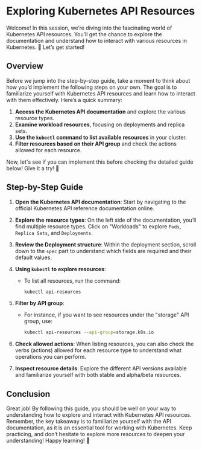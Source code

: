 # Exploring Kubernetes API Resources

Welcome! In this session, we’re diving into the fascinating world of Kubernetes API resources. You’ll get the chance to explore the documentation and understand how to interact with various resources in Kubernetes. 🌟 Let’s get started!

## Overview

Before we jump into the step-by-step guide, take a moment to think about how you’d implement the following steps on your own. The goal is to familiarize yourself with Kubernetes API resources and learn how to interact with them effectively. Here’s a quick summary:

1. **Access the Kubernetes API documentation** and explore the various resource types.
2. **Examine workload resources**, focusing on deployments and replica sets.
3. **Use the `kubectl` command to list available resources** in your cluster.
4. **Filter resources based on their API group** and check the actions allowed for each resource.

Now, let's see if you can implement this before checking the detailed guide below! Give it a try! 🙌

## Step-by-Step Guide

1. **Open the Kubernetes API documentation**: Start by navigating to the official Kubernetes API reference documentation online.

2. **Explore the resource types**: On the left side of the documentation, you’ll find multiple resource types. Click on "Workloads" to explore `Pods`, `Replica Sets`, and `Deployments`.

3. **Review the Deployment structure**: Within the deployment section, scroll down to the `spec` part to understand which fields are required and their default values.

4. **Using `kubectl` to explore resources**:

   - To list all resources, run the command:
     ```bash
     kubectl api-resources
     ```

5. **Filter by API group**:

   - For instance, if you want to see resources under the "storage" API group, use:
     ```bash
     kubectl api-resources --api-group=storage.k8s.io
     ```

6. **Check allowed actions**: When listing resources, you can also check the verbs (actions) allowed for each resource type to understand what operations you can perform.

7. **Inspect resource details**: Explore the different API versions available and familiarize yourself with both stable and alpha/beta resources.

## Conclusion

Great job! By following this guide, you should be well on your way to understanding how to explore and interact with Kubernetes API resources. Remember, the key takeaway is to familiarize yourself with the API documentation, as it is an essential tool for working with Kubernetes. Keep practicing, and don’t hesitate to explore more resources to deepen your understanding! Happy learning! 🚀
